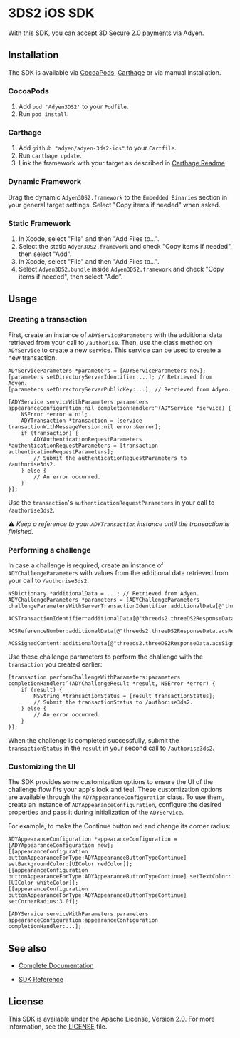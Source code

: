 # 3DS2 iOS SDK

With this SDK, you can accept 3D Secure 2.0 payments via Adyen.

## Installation

The SDK is available via [CocoaPods](http://cocoapods.org), [Carthage](https://github.com/Carthage/Carthage) or via manual installation.

### CocoaPods

1. Add `pod 'Adyen3DS2'` to your `Podfile`.
2. Run `pod install`.

### Carthage

1. Add `github "adyen/adyen-3ds2-ios"` to your `Cartfile`.
2. Run `carthage update`.
3. Link the framework with your target as described in [Carthage Readme](https://github.com/Carthage/Carthage#adding-frameworks-to-an-application).

### Dynamic Framework

Drag the dynamic `Adyen3DS2.framework` to the `Embedded Binaries` section in your general target settings. Select "Copy items if needed" when asked.

### Static Framework

1. In Xcode, select "File" and then "Add Files to...".
2. Select the static `Adyen3DS2.framework` and check "Copy items if needed", then select "Add".
3. In Xcode, select "File" and then "Add Files to...".
4. Select `Adyen3DS2.bundle` inside `Adyen3DS2.framework` and check "Copy items if needed", then select "Add".

## Usage

### Creating a transaction

First, create an instance of `ADYServiceParameters` with the additional data retrieved from your call to `/authorise`.
Then, use the class method on `ADYService` to create a new service. This service can be used to create a new transaction.
```objc
ADYServiceParameters *parameters = [ADYServiceParameters new];
[parameters setDirectoryServerIdentifier:...]; // Retrieved from Adyen.
[parameters setDirectoryServerPublicKey:...]; // Retrieved from Adyen.

[ADYService serviceWithParameters:parameters appearanceConfiguration:nil completionHandler:^(ADYService *service) {
    NSError *error = nil;
    ADYTransaction *transaction = [service transactionWithMessageVersion:nil error:&error];
    if (transaction) {
        ADYAuthenticationRequestParameters *authenticationRequestParameters = [transaction authenticationRequestParameters];
        // Submit the authenticationRequestParameters to /authorise3ds2.
    } else {
        // An error occurred.
    }
}];
```

Use the `transaction`'s `authenticationRequestParameters` in your call to `/authorise3ds2`.

:warning: _Keep a reference to your `ADYTransaction` instance until the transaction is finished._

### Performing a challenge

In case a challenge is required, create an instance of `ADYChallengeParameters` with values from the additional data retrieved from your call to `/authorise3ds2`.

```objc
NSDictionary *additionalData = ...; // Retrieved from Adyen.
ADYChallengeParameters *parameters = [ADYChallengeParameters challengeParametersWithServerTransactionIdentifier:additionalData[@"threeds2.threeDS2ResponseData.threeDSServerTransID"]
                                                                                       ACSTransactionIdentifier:additionalData[@"threeds2.threeDS2ResponseData.acsTransID"]
                                                                                             ACSReferenceNumber:additionalData[@"threeds2.threeDS2ResponseData.acsReferenceNumber"]
                                                                                               ACSSignedContent:additionalData[@"threeds2.threeDS2ResponseData.acsSignedContent"]];
```

Use these challenge parameters to perform the challenge with the `transaction` you created earlier:
```objc
[transaction performChallengeWithParameters:parameters completionHandler:^(ADYChallengeResult *result, NSError *error) {
    if (result) {
        NSString *transactionStatus = [result transactionStatus];
        // Submit the transactionStatus to /authorise3ds2.
    } else {
        // An error occurred.
    }
}];
```

When the challenge is completed successfully, submit the `transactionStatus` in the `result` in your second call to `/authorise3ds2`.

### Customizing the UI

The SDK provides some customization options to ensure the UI of the challenge flow fits your app's look and feel. These customization options are available through the `ADYAppearanceConfiguration` class. To use them, create an instance of `ADYAppearanceConfiguration`, configure the desired properties and pass it during initialization of the `ADYService`.

For example, to make the Continue button red and change its corner radius:
```objc
ADYAppearanceConfiguration *appearanceConfiguration = [ADYAppearanceConfiguration new];
[[appearanceConfiguration buttonAppearanceForType:ADYAppearanceButtonTypeContinue] setBackgroundColor:[UIColor redColor]];
[[appearanceConfiguration buttonAppearanceForType:ADYAppearanceButtonTypeContinue] setTextColor:[UIColor whiteColor]];
[[appearanceConfiguration buttonAppearanceForType:ADYAppearanceButtonTypeContinue] setCornerRadius:3.0f];

[ADYService serviceWithParameters:parameters appearanceConfiguration:appearanceConfiguration completionHandler:...];
```

## See also

 * [Complete Documentation](https://docs.adyen.com/classic-integration/3d-secure-2-classic-integration/ios-sdk-integration/)

 * [SDK Reference](https://adyen.github.io/adyen-3ds2-ios/Docs/index.html)

## License

This SDK is available under the Apache License, Version 2.0. For more information, see the [LICENSE](https://github.com/Adyen/adyen-3ds2-ios/blob/master/LICENSE) file.
